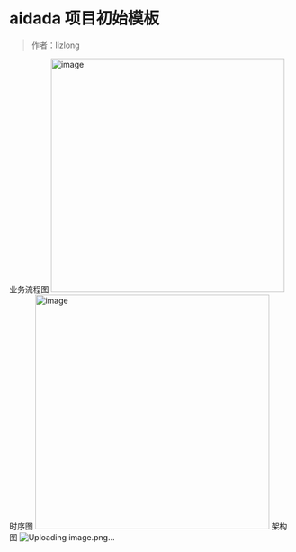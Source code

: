 # aidada 项目初始模板

> 作者：lizlong

业务流程图
<img width="415" alt="image" src="https://github.com/user-attachments/assets/79bee324-2df9-4125-91f5-c309c3a3891f">
时序图
<img width="416" alt="image" src="https://github.com/user-attachments/assets/be3d1d22-2ec6-41b8-aded-b71c6420d8a5">
架构图
![Uploading image.png…]()




